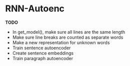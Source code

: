 # RNN-Autoenc

**TODO**
* In get_model(), make sure all lines are the same length
* Make sure line breaks are counted as separate words
* Make a new representation for unknown words
* Train sentence autoencoder
* Create sentence embeddings
* Train paragraph autoencoder

